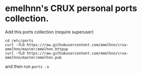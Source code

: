 # emelhnn's CRUX personal ports collection.

Add this ports collection (require superuser)
```
cd /etc/ports
curl -fLO https://raw.githubusercontent.com/emelhnn/crux-emelhnn/master/emelhnn.httpup
curl -fLO https://raw.githubusercontent.com/emelhnn/crux-emelhnn/master/emelhnn.pub
```
and then run `ports -u`
